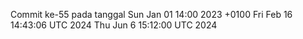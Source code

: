 Commit ke-55 pada tanggal Sun Jan 01 14:00 2023 +0100
Fri Feb 16 14:43:06 UTC 2024
Thu Jun  6 15:12:00 UTC 2024
